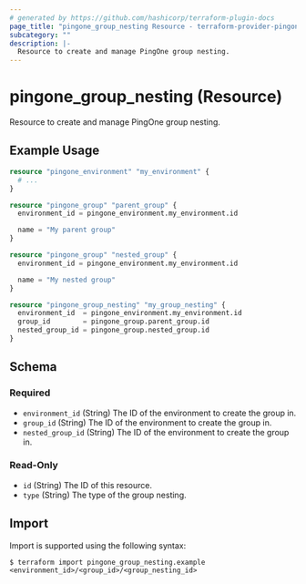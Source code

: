 ```yaml
---
# generated by https://github.com/hashicorp/terraform-plugin-docs
page_title: "pingone_group_nesting Resource - terraform-provider-pingone"
subcategory: ""
description: |-
  Resource to create and manage PingOne group nesting.
---
```


# pingone_group_nesting (Resource)

Resource to create and manage PingOne group nesting.

## Example Usage

```terraform
resource "pingone_environment" "my_environment" {
  # ...
}

resource "pingone_group" "parent_group" {
  environment_id = pingone_environment.my_environment.id

  name = "My parent group"
}

resource "pingone_group" "nested_group" {
  environment_id = pingone_environment.my_environment.id

  name = "My nested group"
}

resource "pingone_group_nesting" "my_group_nesting" {
  environment_id  = pingone_environment.my_environment.id
  group_id        = pingone_group.parent_group.id
  nested_group_id = pingone_group.nested_group.id
}
```

<!-- schema generated by tfplugindocs -->
## Schema

### Required

- `environment_id` (String) The ID of the environment to create the group in.
- `group_id` (String) The ID of the environment to create the group in.
- `nested_group_id` (String) The ID of the environment to create the group in.

### Read-Only

- `id` (String) The ID of this resource.
- `type` (String) The type of the group nesting.

## Import

Import is supported using the following syntax:

```shell
$ terraform import pingone_group_nesting.example <environment_id>/<group_id>/<group_nesting_id>
```

